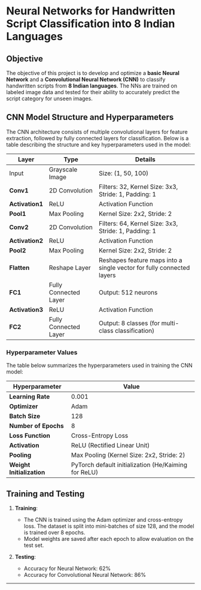 # Neural Networks for Handwritten Script Classification into 8 Indian Languages

## Objective

The objective of this project is to develop and optimize a **basic Neural Network** and a **Convolutional Neural Network (CNN)** to classify handwritten scripts from **8 Indian languages**. The NNs are trained on labeled image data and tested for their ability to accurately predict the script category for unseen images. 

## CNN Model Structure and Hyperparameters

The CNN architecture consists of multiple convolutional layers for feature extraction, followed by fully connected layers for classification. Below is a table describing the structure and key hyperparameters used in the model:

| **Layer**           | **Type**               | **Details**                                                     |
|---------------------|------------------------|-----------------------------------------------------------------|
| Input               | Grayscale Image         | Size: (1, 50, 100)                                              |
| **Conv1**           | 2D Convolution          | Filters: 32, Kernel Size: 3x3, Stride: 1, Padding: 1            |
| **Activation1**     | ReLU                    | Activation Function                                             |
| **Pool1**           | Max Pooling             | Kernel Size: 2x2, Stride: 2                                     |
| **Conv2**           | 2D Convolution          | Filters: 64, Kernel Size: 3x3, Stride: 1, Padding: 1            |
| **Activation2**     | ReLU                    | Activation Function                                             |
| **Pool2**           | Max Pooling             | Kernel Size: 2x2, Stride: 2                                     |
| **Flatten**         | Reshape Layer           | Reshapes feature maps into a single vector for fully connected layers |
| **FC1**             | Fully Connected Layer   | Output: 512 neurons                                             |
| **Activation3**     | ReLU                    | Activation Function                                             |
| **FC2**             | Fully Connected Layer   | Output: 8 classes (for multi-class classification)              |

### Hyperparameter Values

The table below summarizes the hyperparameters used in training the CNN model:

| **Hyperparameter**   | **Value**                                                   |
|---------------------|-------------------------------------------------------------|
| **Learning Rate**    | 0.001                                                       |
| **Optimizer**        | Adam                                                        |
| **Batch Size**       | 128                                                         |
| **Number of Epochs** | 8                                                           |
| **Loss Function**    | Cross-Entropy Loss                                          |
| **Activation**       | ReLU (Rectified Linear Unit)                                |
| **Pooling**          | Max Pooling (Kernel Size: 2x2, Stride: 2)                   |
| **Weight Initialization** | PyTorch default initialization (He/Kaiming for ReLU)    |

## Training and Testing

1. **Training**:
    - The CNN is trained using the Adam optimizer and cross-entropy loss. The dataset is split into mini-batches of size 128, and the model is trained over 8 epochs.
    - Model weights are saved after each epoch to allow evaluation on the test set.
    
2. **Testing**:
    - Accuracy for Neural Network: 62%
    - Accuracy for Convolutional Neural Network: 86%
    
---
